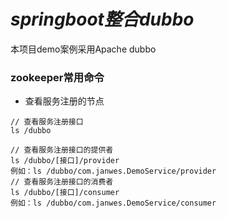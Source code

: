 # *springboot整合dubbo*
本项目demo案例采用Apache dubbo



### zookeeper常用命令
- 查看服务注册的节点

```
// 查看服务注册接口
ls /dubbo

// 查看服务注册接口的提供者
ls /dubbo/[接口]/provider
例如：ls /dubbo/com.janwes.DemoService/provider
// 查看服务注册接口的消费者
ls /dubbo/[接口]/consumer
例如：ls /dubbo/com.janwes.DemoService/consumer
```

